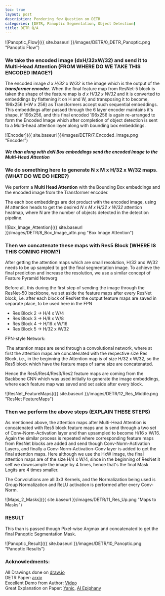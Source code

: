 ```yaml
---
toc: true
layout: post
description: Pondering few Question on DETR
categories: [DETR, Panoptic Segmentation, Object Detection]
title: DETR Q/A
---
```


![Panoptic_Flow]({{ site.baseurl }}/images/DETR/0_DETR_Panoptic.png "Panoptic Flow")

### We take the encoded image (dxH/32xW/32) and send it to Multi-Head Attention (**FROM WHERE DO WE TAKE THIS ENCODED IMAGE?**)

The encoded image *d x H/32 x W/32* is the image which is the output of the ***transformer encoder***. When the final feature map from ResNet-5 block is taken the shape of the feature map is *d x H/32 x W/32* and it is converted to embeddings by flattening it on H and W, and transposing it to become, 196x256 (HW x 256) as Transformers accept such sequential embeddings. This embeddings after passed through the 6 layer encoder maintains it's shape, if 196x256, and this final encoded 196x256 is again re-arranged to form the Encoded Image which after completion of object detection is sent to a Multi-head attention layer along with bounding box embeddings.  

![Encoder]({{ site.baseurl }}/images/DETR/7_Encoded_Image.png "Encoder")

##### We than along with dxN Box embeddings send the encoded Image to the Multi-Head Attention

### We do something here to generate N x M x H/32 x W/32 maps. (**WHAT DO WE DO HERE?**)

We perform a **Multi Head Attention** with the Bounding Box embeddings and the encoded image from the Transformer encoder. 

The each box embeddings are dot product with the encoded image, using *M* attention heads to get the desired *N x M x H/32 x W/32* attention heatmap, where N are the number of objects detected in the detection pipeline. 

![Box_Image_Attention]({{ site.baseurl }}/images/DETR/8_Box_Image_attn.png "Box Image Attention")

### Then we concatenate these maps with Res5 Block (**WHERE IS THIS COMING FROM?**)

After getting the attention maps which are small resolution, H/32 and W/32 needs to be up sampled to get the final segmentation image. To achieve the final prediction and increase the resolution, we use a similar concept of Feature Pyramid Networg

Before all, this during the first step of sending the image through the ResNet-50 backbone, we set aside the feature maps after every ResNet block, i.e. after each block of ResNet the output feature maps are saved in separate place, to be used here in the FPN

* Res Block 2 -> H/4 x W/4
* Res Block 3 -> H/8 x W/8
* Res Block 4 -> H/16 x W/16
* Res Block 5 -> H/32 x W/32

FPN-style Network:

​	The attention maps are send through a convolutional network, where at first the attention maps are concatenated with the respective size Res Block, i.e., in the beginning the Attention map is of size H/32 x W/32, so the Res5 block which have the feature maps of same size are concatenated. 

Hence the Res5/Res4/Res3/Res2 feature maps are coming from the Backbone CNN which was used initially to generate the image embeddings, where each feature map was saved and set aside after every block.

![ResNet_FeatureMaps]({{ site.baseurl }}/images/DETR/12_Res_Middle.png "ResNet FeatureMaps")

### Then we perform the above steps (**EXPLAIN THESE STEPS**)

As mentioned above, the attention maps after Multi-Head Attention is concatenated with Res5 block feature maps and is send through a two set of Conv-Norm-Activation layer and than upsampled to become H/16 x W/16. Again the similar process is repeated where corresponding feature maps from ResNet blocks are added and send though Conv-Norm-Activation Layers, and finally a Conv-Norm-Activation-Conv layer is added to get the final attention maps. Here although we use the HxW image, the final attention maps are of the size H/4 x W/4, since in the beginning of ResNet it self we downsample the image by 4 times, hence that's the final Mask Logits are 4 times smaller.

The Convolutions are all 3x3 Kernels, and the Normalization being used is Group Normalization and ReLU activation is performed after every Conv-Norm.

![Maps_2_Masks]({{ site.baseurl }}/images/DETR/11_Res_Up.png "Maps to Masks")

### RESULT

This than is passed though Pixel-wise Argmax and concatenated to get the final Panoptic Segmentation Mask.

![Panoptic_Result]({{ site.baseurl }}/images/DETR/10_Panoptic.png "Panoptic Results")

### Acknowledments:
All Drawings done on [draw.io](https://app.diagrams.net/)  
DETR Paper: [arxiv](https://arxiv.org/abs/2005.12872)  
Excellent Demo from Author: [Video](https://www.youtube.com/watch?v=utxbUlo9CyY)  
Great Explanation on Paper: [Yanic](https://www.youtube.com/watch?v=T35ba_VXkMY), [AI Epiphany](https://www.youtube.com/watch?v=BNx-wno-0-g)
